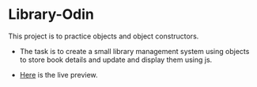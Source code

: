 # Library-Odin

This project is to practice objects and object constructors.

- The task is to create a small library management system using objects to store book details and update and display them using js.

- [Here](https://gollabharath.github.io/Library-Odin/) is the live preview.

